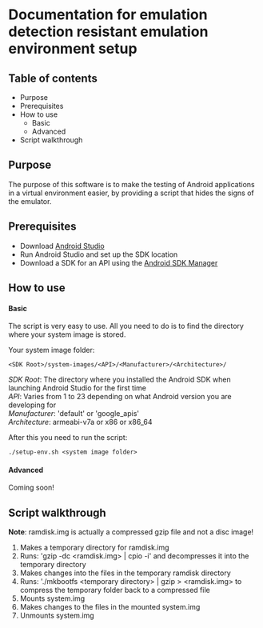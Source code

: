 # Documentation for emulation detection resistant emulation environment setup

## Table of contents
* Purpose
* Prerequisites
* How to use
    - Basic
    - Advanced
* Script walkthrough

## Purpose
The purpose of this software is to make the testing of Android applications in a virtual environment easier, by providing a script that hides the signs of the emulator.

## Prerequisites
* Download [Android Studio][1]
* Run Android Studio and set up the SDK location
* Download a SDK for an API using the [Android SDK Manager][2]

## How to use
#### Basic
The script is very easy to use. All you need to do is to find the directory where your system image is stored.

Your system image folder:
  
```
<SDK Root>/system-images/<API>/<Manufacturer>/<Architecture>/
```
  
_SDK Root_:      The directory where you installed the Android SDK when launching Android Studio for the first time  
_API_:           Varies from 1 to 23 depending on what Android version you are developing for  
_Manufacturer_:  'default' or 'google\_apis'  
_Architecture_:  armeabi-v7a or x86 or x86\_64  

After this you need to run the script:
  
```
./setup-env.sh <system image folder>
```
  
#### Advanced
Coming soon!

## Script walkthrough
**Note**: ramdisk.img is actually a compressed gzip file and not a disc image!
1. Makes a temporary directory for ramdisk.img
2. Runs: 'gzip -dc &lt;ramdisk.img&gt; | cpio -i' and decompresses it into the temporary directory
3. Makes changes into the files in the temporary ramdisk directory
4. Runs: './mkbootfs &lt;temporary directory&gt; | gzip &gt; &lt;ramdisk.img&gt; to compress the temporary folder back to a compressed file
5. Mounts system.img
6. Makes changes to the files in the mounted system.img
7. Unmounts system.img

<!--- Links -->
[1]: https://developer.android.com/studio/index.html#downloads
[2]: https://developer.android.com/studio/intro/update.html#sdk-manager
